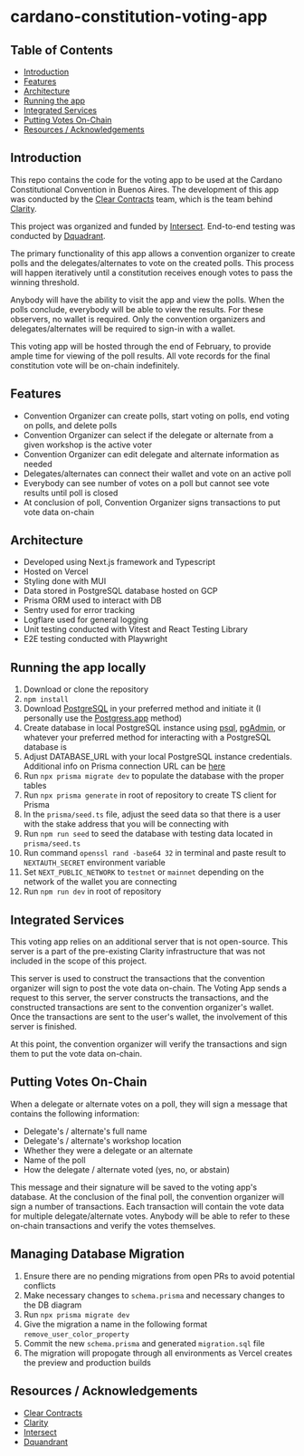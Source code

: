 # cardano-constitution-voting-app

## Table of Contents

- [Introduction](#introduction)
- [Features](#features)
- [Architecture](#architectures)
- [Running the app](#running-the-app)
- [Integrated Services](#integrated-services)
- [Putting Votes On-Chain](#putting-votes-on-chain)
- [Resources / Acknowledgements](#resources--acknowledgements)

## Introduction

This repo contains the code for the voting app to be used at the Cardano Constitutional Convention in Buenos Aires. The development of this app was conducted by the [Clear Contracts](https://www.clearcontracts.io/) team, which is the team behind [Clarity](https://www.clarity.vote/).

This project was organized and funded by [Intersect](https://www.intersectmbo.org/). End-to-end testing was conducted by [Dquadrant](https://dquadrant.com/).

The primary functionality of this app allows a convention organizer to create polls and the delegates/alternates to vote on the created polls. This process will happen iteratively until a constitution receives enough votes to pass the winning threshold.

Anybody will have the ability to visit the app and view the polls. When the polls conclude, everybody will be able to view the results. For these observers, no wallet is required. Only the convention organizers and delegates/alternates will be required to sign-in with a wallet.

This voting app will be hosted through the end of February, to provide ample time for viewing of the poll results. All vote records for the final constitution vote will be on-chain indefinitely.

## Features

- Convention Organizer can create polls, start voting on polls, end voting on polls, and delete polls
- Convention Organizer can select if the delegate or alternate from a given workshop is the active voter
- Convention Organizer can edit delegate and alternate information as needed
- Delegates/alternates can connect their wallet and vote on an active poll
- Everybody can see number of votes on a poll but cannot see vote results until poll is closed
- At conclusion of poll, Convention Organizer signs transactions to put vote data on-chain

## Architecture

- Developed using Next.js framework and Typescript
- Hosted on Vercel
- Styling done with MUI
- Data stored in PostgreSQL database hosted on GCP
- Prisma ORM used to interact with DB
- Sentry used for error tracking
- Logflare used for general logging
- Unit testing conducted with Vitest and React Testing Library
- E2E testing conducted with Playwright

## Running the app locally

1. Download or clone the repository
2. `npm install`
3. Download [PostgreSQL](https://www.postgresql.org/) in your preferred method and initiate it (I personally use the [Postgress.app](https://postgresapp.com/downloads.html) method)
4. Create database in local PostgreSQL instance using [psql](https://www.postgresql.org/docs/current/app-psql.html), [pgAdmin](https://www.pgadmin.org/download/), or whatever your preferred method for interacting with a PostgreSQL database is
5. Adjust DATABASE_URL with your local PostgreSQL instance credentials. Additional info on Prisma connection URL can be [here](https://www.prisma.io/docs/orm/overview/databases/postgresql#connection-url)
6. Run `npx prisma migrate dev` to populate the database with the proper tables
7. Run `npx prisma generate` in root of repository to create TS client for Prisma
8. In the `prisma/seed.ts` file, adjust the seed data so that there is a user with the stake address that you will be connecting with
9. Run `npm run seed` to seed the database with testing data located in `prisma/seed.ts`
10. Run command `openssl rand -base64 32` in terminal and paste result to `NEXTAUTH_SECRET` environment variable
11. Set `NEXT_PUBLIC_NETWORK` to `testnet` or `mainnet` depending on the network of the wallet you are connecting
12. Run `npm run dev` in root of repository

## Integrated Services

This voting app relies on an additional server that is not open-source. This server is a part of the pre-existing Clarity infrastructure that was not included in the scope of this project.

This server is used to construct the transactions that the convention organizer will sign to post the vote data on-chain. The Voting App sends a request to this server, the server constructs the transactions, and the constructed transactions are sent to the convention organizer's wallet. Once the transactions are sent to the user's wallet, the involvement of this server is finished.

At this point, the convention organizer will verify the transactions and sign them to put the vote data on-chain.

## Putting Votes On-Chain

When a delegate or alternate votes on a poll, they will sign a message that contains the following information:

- Delegate's / alternate's full name
- Delegate's / alternate's workshop location
- Whether they were a delegate or an alternate
- Name of the poll
- How the delegate / alternate voted (yes, no, or abstain)

This message and their signature will be saved to the voting app's database. At the conclusion of the final poll, the convention organizer will sign a number of transactions. Each transaction will contain the vote data for multiple delegate/alternate votes. Anybody will be able to refer to these on-chain transactions and verify the votes themselves.

## Managing Database Migration

1. Ensure there are no pending migrations from open PRs to avoid potential conflicts
2. Make necessary changes to `schema.prisma` and necessary changes to the DB diagram
3. Run `npx prisma migrate dev`
4. Give the migration a name in the following format `remove_user_color_property`
5. Commit the new `schema.prisma` and generated `migration.sql` file
6. The migration will propogate through all environments as Vercel creates the preview and production builds

## Resources / Acknowledgements

- [Clear Contracts](https://www.clearcontracts.io/)
- [Clarity](https://www.clarity.vote/)
- [Intersect](https://www.intersectmbo.org/)
- [Dquandrant](https://dquadrant.com/)
